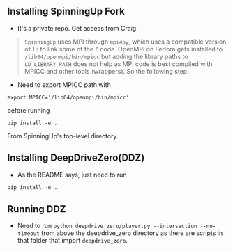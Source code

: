 ## Installing SpinningUp Fork 
- It's a private repo. Get access from Craig.
> `SpinningUp` uses MPI through `mpi4py`, which uses a compatible version of `ld` to link some of the `C` code. OpenMPI on Fedora gets installed to `/lib64/openmpi/bin/mpicc` but adding the library paths to `LD_LIBRARY_PATH` does not help as MPI code is best compiled with MPICC and other tools (wrappers). So the following step: 

- Need to export MPICC path with
```
export MPICC='/lib64/openmpi/bin/mpicc'
```
before running 
```
pip install -e . 
```
From SpinningUp's top-level directory.



## Installing DeepDriveZero(DDZ)
- As the README says, just need to run
```python
pip install -e .
```

## Running DDZ
- Need to run `python deepdrive_zero/player.py --intersection --no-timeout` from above the deepdrive_zero directory as there are scripts in that folder that import `deepdrive_zero`. 
